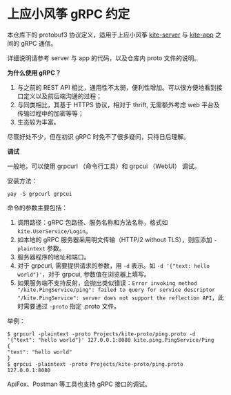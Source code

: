 
# 上应小风筝 gRPC 约定

本仓库下的 protobuf3 协议定义，适用于上应小风筝 [kite-server](https://github.com/SIT-kite/kite-server) 与 [kite-app](https://github.com/SIT-kite/kite-app) 之间的 gRPC 通信。

详细说明请参考 server 与 app 的代码，以及仓库内 proto 文件的说明。

**为什么使用 gRPC？**

1. 与之前的 REST API 相比，通用性不太弱，便利性增加。可以很方便地看到接口定义以及前后端沟通的过程；
2. 与同类相比，其基于 HTTPS 协议，相对于 thrift, 无需额外考虑 web 平台及传输过程中的加密等等；
3. 生态较为丰富。

尽管好处不少，但在初识 gRPC 时免不了很多疑问，只待日后理解。


**调试**

一般地，可以使用 grpcurl （命令行工具）和 grpcui （WebUI） 调试。

安装方法：
```shell
yay -S grpcurl grpcui
```

命令的参数主要包括：

1. 调用路径：gRPC 包路径、服务名称和方法名称，格式如 `kite.UserService/Login`。
2. 如本地的 gRPC 服务器采用明文传输（HTTP/2 without TLS），则应添加 `-plaintext` 参数。
3. 服务器程序的地址和端口。
4. 对于 grpcurl, 需要提供请求的参数，用 `-d` 表示。如 `-d '{"text: hello world"}'`，对于 grpcui, 参数值在浏览器上填写。
5. 如果服务端不支持反射，会抛出类似错误：`Error invoking method "/kite.PingService/ping": failed to query for service descriptor "/kite.PingService": server does not support the reflection API`，此时需要通过 `-proto` 指定 .proto 文件。

举例：

```shell
$ grpcurl -plaintext -proto Projects/kite-proto/ping.proto -d '{"text": "hello world"}' 127.0.0.1:8080 kite.ping.PingService/Ping
{
"text": "hello world"
}
$ grpcui -plaintext -proto Projects/kite-proto/ping.proto 127.0.0.1:8080
```

ApiFox、Postman 等工具也支持 gRPC 接口的调试。